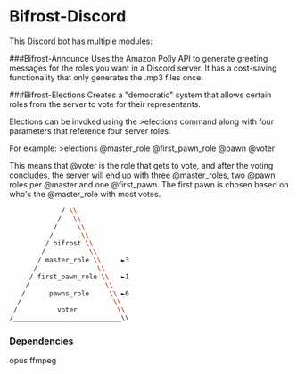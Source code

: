 # Bifrost-Discord
This Discord bot has multiple modules:

###Bifrost-Announce
Uses the Amazon Polly API to generate greeting messages for the roles you want in a Discord server. It has a cost-saving functionality that only generates the .mp3 files once.

###Bifrost-Elections
Creates a "democratic" system that allows certain roles from the server to vote for their representants.

Elections can be invoked using the >elections command along with four parameters that reference four server roles.

For example:
\>elections @master_role @first_pawn_role @pawn @voter

This means that @voter is the role that gets to vote, and after the voting concludes, the server will end up with three @master_roles, two @pawn roles per @master and one @first_pawn. The first pawn is chosen based on who's the @master_role with most votes.


```bash
             / \\
            /   \\
           /     \\
          /       \\
         / bifrost \\
        /           \\
       / master_role \\     ►3
      /               \\
     / first_pawn_role \\   ►1
    /                   \\
   /      pawns_role     \\ ►6
  /                       \\
 /          voter          \\
/___________________________\\	
```






### Dependencies
opus
ffmpeg
